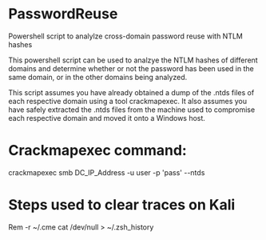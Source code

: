 # PasswordReuse
Powershell script to analylze cross-domain password reuse with NTLM hashes

This powershell script can be used to analzye the NTLM hashes of different domains and determine whether or not the password has been used in the same domain, or in the other domains being analyzed.

This script assumes you have already obtained a dump of the .ntds files of each respective domain using a tool crackmapexec. It also assumes you have safely extracted the .ntds files from the machine used to compromise each respective domain and moved it onto a Windows host. 

# Crackmapexec command:

crackmapexec smb DC_IP_Address -u user -p 'pass' --ntds

# Steps used to clear traces on Kali 

Rem -r ~/.cme
cat /dev/null > ~/.zsh_history


